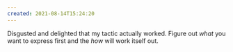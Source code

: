 ```yaml
---
created: 2021-08-14T15:24:20
---
```


Disgusted and delighted that my tactic actually worked. Figure out _what_ you want to express first and the _how_ will work itself out.
